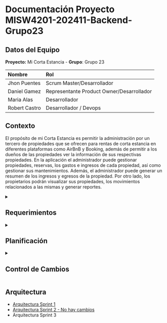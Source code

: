 # Documentación Proyecto MISW4201-202411-Backend-Grupo23

## Datos del Equipo

**Proyecto:** Mi Corta Estancia - 
**Grupo**: Grupo 23

| **Nombre** | **Rol** |
|:----------|:-----------------------|
| Jhon Puentes | Scrum Master/Desarrollador
| Daniel Gamez | Representante Product Owner/Desarrollador
| Maria Alas | Desarrollador
| Robert Castro | Desarrollador / Devops

## Contexto

El propósito de mi Corta Estancia es permitir la administración por un tercero de propiedades que se ofrecen para rentas de corta estancia en diferentes plataformas como AirBnB y Booking, además de permitir a los dueños de las propiedades ver la información de sus respectivas propiedades. En la aplicación el administrador puede gestionar propiedades, reservas, los gastos e ingresos de cada propiedad, así como gestionar sus mantenimientos. Además, el administrador puede generar un resumen de los ingresos y egresos de la propiedad. Por otro lado, los propietarios podrán visualizar sus propiedades, los movimientos relacionados a las mismas y generar reportes. 

<details>
  <summary><h2>Requerimientos</h2></summary>

[Backlog en Jira](proyecto-de-jira)
  
Código | Nombre | Detalle
-- | -- | --
PA-8 | Ver listado de propiedades | Como usuario quisiera ver la lista propiedades por nombre con las debidas opciones de ver, editar o eliminar al lado de la propiedad. Para poder ver todas las propiedades registradas en corta estancia
PA-9 | Ver detalle de propiedades | Como usuario quisiera darle click a ver detalles de una propiedad [desde el listado de propiedades] y que se despliegue al lado derecho de la misma página la información de la propiedad para poder ver el nombre de la propiedad, la ciudad, el municipio, la dirección, el nombre del propietario, el número de contacto, el banco y el número de cuenta.
PA-11 | Crear propiedad single page | Como usuario quiero que al darle click a crear una nueva propiedad [desde el listado de propiedades] se despliegue al lado derecho un formulario para llenar la información, este debe solicitar el nombre de la propiedad, la cuidad, el municipio, la dirección, el nombre del propietario, el número de contacto, el banco y el número de cuenta.
PA-12 | Registrar Propietario | Yo como propietario y dueño de inmuebles registrados en la plataforma de corta estancia quiero poder registrarme en la plataforma para poder consultar información relacionada a mis propiedades que tengo administradas en la plataforma.
PA-13 | Iniciar sesión como propietario | Yo como propietario y dueño de inmuebles registrados en la plataforma de corta estancia quiero poder iniciar sesión en la aplicación con mi usuario y clave para poder acceder a la información de mis propiedades y estar enterado de la gestión administrativa.
PA-10 | Ver listado de propiedades por rol | Como administrador/propietario quisiera ver la lista de propiedades solamente por nombre y las debidas opciones, ver, editar, eliminar habilitadas o deshabilitadas según el rol del usuario. Para poder ver todas las propiedades registradas en corta estancia según el rol.
PA-15 | Editar propietario en propiedad para rol administrador | Yo como administrador de la plataforma de corta estancia y administrador de los inmuebles registrados en el sistema quiero poder editar el dato de propietario en todos y cada una de las propiedades para mantener actualizada la información en el sistema.
PA-5 | Restringir vista movimientos para rol propietario | Como propietario quisiera ver la lista de movimientos de mis propiedades sin tener posibilidad de crear, editar o eliminar movimientos. Esto para poder informarme de los movimientos de mis propiedades sin tener la posibilidad de realizar cambios en el sistema.
PA-16 | Crear mantenimiento | Como usuario administrador de propiedades quiero poder crear tareas de mantenimiento para las propiedades para que pueda asegurar el buen estado y funcionamiento de las instalaciones para los huéspedes.
PA-14 | Listar mantenimientos | Como usuario de la plataforma de corta estancia quiero ver una lista de los mantenimientos que ha tenido cada propiedad registrada en el sistema para estar informado sobre los mantenimientos realizados y por hacer.
PA-17 | Editar mantenimientos | Como usuario administrador de propiedades quiero poder editar las tareas de mantenimiento existentes para que pueda actualizar la información o reprogramar las tareas según sea necesario.
PA-18 | Eliminar mantenimientos | Como usuario administrador de propiedades quiero poder eliminar tareas de mantenimiento programadas para que pueda gestionar eficientemente los mantenimientos que ya no son necesarios o han sido completados.
PA-6 | Ajustar campos en crear movimientos | Como administrador del sistema, quiero poder crear movimientos con los nuevos campos de categoría y descripción y sin el campo de concepto. Esto para poder hacer una gestión más adecuada de los movimientos.
PA-7 | Ajustar campos en ver movimientos | Como usuario del sistema quiero poder ver los movimientos de una propiedad con los campos de categoría y descripción y sin el campo de concepto. Lo anterior para poder hacer un mejor seguimiento de los movimientos.
</details>

<details>
  <summary><h2>Planificación</h2></summary>
  
![Planificacion Corta Estancia (1)](https://github.com/MISW-4201-ProcesosDesarrolloAgil/MISW4201-202411-Backend-Grupo23/assets/142242801/b79e0dc5-ed97-4a03-9fc7-acd07dc06e67)

  [Link de la planificación](https://miro.com/app/board/uXjVNvXF3-0=/?share_link_id=842970653616)
  
</details>

<details>
  <summary><h2>Control de Cambios</h2></summary>

ID | C1
-- | --
Tipo | Documentación
Cambio | Actualizar los documentos de arquitectura según los nuevos requerimientos
Impacto | Ajuste de los diagramas de arquitectura para eventualmente ajustar el código con base a este nuevo diseño
Decisión | Se ajusto el diagrama de clases con nuevas propiedades y clases y el diagrama de flujos de interfaces con las nuevas pantallas

</details>


## Arquitectura
* [Arquitectura Sprint 1](Arquitectura)
* [Arquitectura Sprint 2 - No hay cambios](Arquitectura)
* Arquitectura Sprint 3
